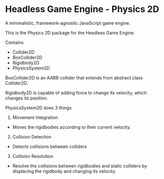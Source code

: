 # Headless Game Engine - Physics 2D

A minimalistic, framework-agnostic JavaScript game engine.

This is the Physics 2D package for the Headless Game Engine.

Contains

- Collider2D
- BoxCollider2D
- Rigidbody2D
- PhysicsSystem2D

BoxCollider2D is an AABB collider that extends from abstract class Collider2D.

Rigidbody2D is capable of adding force to change its velocity, which changes its position.

PhysicsSystem2D does 3 things

1. Movement Integration

- Moves the rigidbodies according to their current velocity.

2. Collision Detection

- Detects collisions between colliders

3. Collision Resolution

- Resolve the collisions between rigidbodies and static colliders by displacing the rigidbody and changing its velocity.
